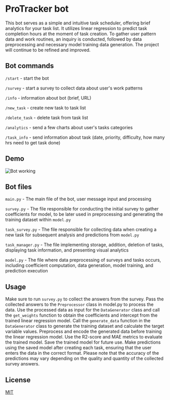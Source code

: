 # ProTracker bot

This bot serves as a simple and intuitive task scheduler, offering brief analytics for your task list. It utilizes linear regression to predict task completion hours at the moment of task creation. To gather user pattern data and work routines, an inquiry is conducted, followed by data preprocessing and necessary model training data generation. The project will continue to be refined and improved.
## Bot commands

`/start` - start the bot

`/survey` - start a survey to collect data about user's work patterns

`/info` - information about bot (brief, URL)

`/new_task` - create new task to task list

`/delete_task` - delete task from task list

`/analytics` - send a few charts about user's tasks categories

`/task_info` - send information about task (date, priority, difficulty, how many hrs need to get task done)

## Demo
![Bot working](demo.gif)


## Bot files


`main.py` - The main file of the bot, user message input and processing

`survey.py` - The file responsible for conducting the initial survey to gather coefficients for model, to be later used in preprocessing and generating the training dataset within `model.py`

`task_survey.py` - The file responsible for collecting data when creating a new task for subsequent analysis and predictions from `model.py`

`task_manager.py` - The file implementing storage, addition, deletion of tasks, displaying task information, and presenting visual analytics

`model.py` - The file where data preprocessing of surveys and tasks occurs, including coefficient computation, data generation, model training, and prediction execution


## Usage

Make sure to run `survey.py` to collect the answers from the survey.
Pass the collected answers to the `Preprocessor` class in model.py to process the data.
Use the processed data as input for the `DataGenerator` class and call the `get_weights` function to obtain the coefficients and intercept from the trained linear regression model.
Call the `generate_data` function in the `DataGenerator` class to generate the training dataset and calculate the target variable values.
Preprocess and encode the generated data before training the linear regression model.
Use the R2-score and MAE metrics to evaluate the trained model.
Save the trained model for future use.
Make predictions using the saved model after creating each task, ensuring that the user enters the data in the correct format.
Please note that the accuracy of the predictions may vary depending on the quality and quantity of the collected survey answers.


## License

[MIT](https://choosealicense.com/licenses/mit/)
